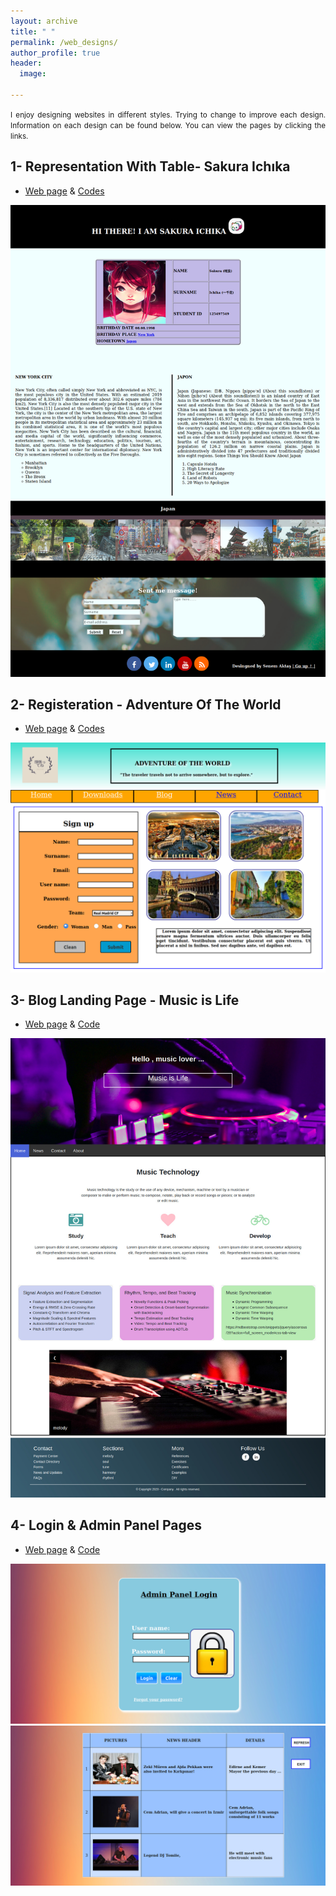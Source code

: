 ```yaml
---
layout: archive
title: " "
permalink: /web_designs/
author_profile: true
header:
  image: 
  
---
```


<p style="text-align:justify"> <small>  I enjoy designing websites in different styles. Trying to change to improve each design. 
Information on each design can be found below. You can view the pages by clicking the links. </small> </p>

## 1- Representation With Table- Sakura Ichıka

- [Web page](../WebDesignsFolder/RepresentationwithTable/RepresentationWithTable.html) & [Codes](https://github.com/senemaktas/Web-FrontEnd/tree/master/RepresentationWithTable)

<img src="../WebDesignsFolder/RepresentationwithTable/RepresentationWithTable.png" alt="RepresentationWithTable">

## 2- Registeration - Adventure Of The World

- [Web page](../WebDesignsFolder/Registration/registeration.html) & [Codes](https://github.com/senemaktas/Web-FrontEnd/tree/master/Registeration)

<img src="../WebDesignsFolder/Registration/registeration.png" alt="registeration">

## 3- Blog Landing Page - Music is Life
- [Web page](../WebDesignsFolder/BlogLandingPage/BlogLandingPage.html) & [Code](https://github.com/senemaktas/Web-FrontEnd/tree/master/BlogLandingPage)

<img src="../WebDesignsFolder/BlogLandingPage/blogpage.jpg" alt="blogpage">


## 4- Login & Admin Panel Pages
- [Web page](../WebDesignsFolder/AdminPanel/LoginPanel.html) & [Code](https://github.com/senemaktas/Web-FrontEnd/tree/master/AdminPanel)

<img src="../WebDesignsFolder/AdminPanel/LoginPanel.png" alt="LoginPanel">

<img src="../WebDesignsFolder/AdminPanel/AdminPanelPage.png" alt="AdminPanelPage">

